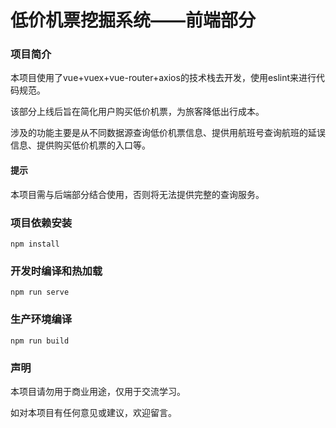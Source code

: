 # 低价机票挖掘系统——前端部分

### 项目简介

本项目使用了vue+vuex+vue-router+axios的技术栈去开发，使用eslint来进行代码规范。

该部分上线后旨在简化用户购买低价机票，为旅客降低出行成本。

涉及的功能主要是从不同数据源查询低价机票信息、提供用航班号查询航班的延误信息、提供购买低价机票的入口等。

#### 提示

本项目需与后端部分结合使用，否则将无法提供完整的查询服务。

### 项目依赖安装

```
npm install
```

### 开发时编译和热加载
```
npm run serve
```

### 生产环境编译
```
npm run build
```



### 声明

本项目请勿用于商业用途，仅用于交流学习。

如对本项目有任何意见或建议，欢迎留言。